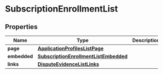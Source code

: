 

# SubscriptionEnrollmentList


## Properties

| Name | Type | Description | Notes |
|------------ | ------------- | ------------- | -------------|
|**page** | [**ApplicationProfilesListPage**](ApplicationProfilesListPage.md) |  |  [optional] |
|**embedded** | [**SubscriptionEnrollmentListEmbedded**](SubscriptionEnrollmentListEmbedded.md) |  |  [optional] |
|**links** | [**DisputeEvidenceListLinks**](DisputeEvidenceListLinks.md) |  |  [optional] |



